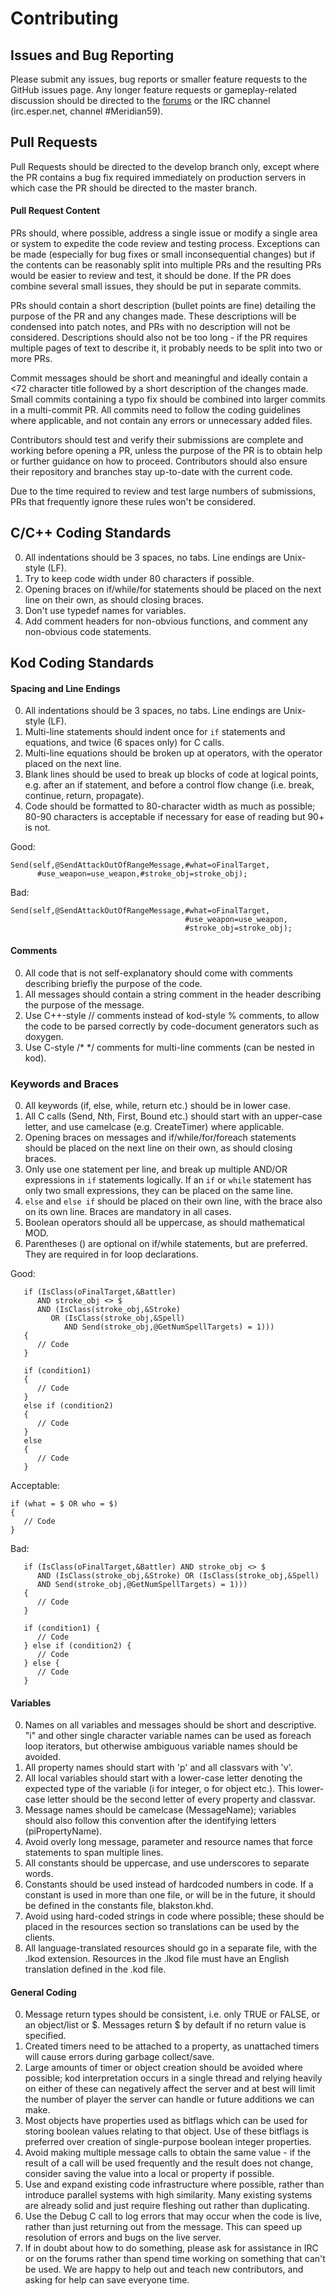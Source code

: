 # Contributing

## Issues and Bug Reporting

Please submit any issues, bug reports or smaller feature requests to the
GitHub issues page. Any longer feature requests or gameplay-related
discussion should be directed to the [forums](http://openmeridian.org/forums)
or the IRC channel (irc.esper.net, channel #Meridian59).

## Pull Requests

Pull Requests should be directed to the develop branch only, except where
the PR contains a bug fix required immediately on production servers in
which case the PR should be directed to the master branch.

#### Pull Request Content
PRs should, where possible, address a single issue or modify a single area
or system to expedite the code review and testing process. Exceptions can
be made (especially for bug fixes or small inconsequential changes) but if
the contents can be reasonably split into multiple PRs and the resulting
PRs would be easier to review and test, it should be done. If the PR does
combine several small issues, they should be put in separate commits.

PRs should contain a short description (bullet points are fine) detailing
the purpose of the PR and any changes made. These descriptions will be
condensed into patch notes, and PRs with no description will not be considered.
Descriptions should also not be too long - if the PR requires multiple pages
of text to describe it, it probably needs to be split into two or more PRs.

Commit messages should be short and meaningful and ideally contain a
<72 character title followed by a short description of the changes made.
Small commits containing a typo fix should be combined into larger commits
in a multi-commit PR. All commits need to follow the coding guidelines
where applicable, and not contain any errors or unnecessary added files.

Contributors should test and verify their submissions are complete and
working before opening a PR, unless the purpose of the PR is to obtain
help or further guidance on how to proceed. Contributors should also ensure
their repository and branches stay up-to-date with the current code.

Due to the time required to review and test large numbers of submissions,
PRs that frequently ignore these rules won't be considered.

## C/C++ Coding Standards

0. All indentations should be 3 spaces, no tabs. Line endings are Unix-style (LF).
0. Try to keep code width under 80 characters if possible.
0. Opening braces on if/while/for statements should be placed on the next line
on their own, as should closing braces.
0. Don't use typedef names for variables.
0. Add comment headers for non-obvious functions, and comment any non-obvious
code statements.

## Kod Coding Standards

#### Spacing and Line Endings

0. All indentations should be 3 spaces, no tabs. Line endings are Unix-style (LF).
0. Multi-line statements should indent once for `if` statements and equations,
and twice (6 spaces only) for C calls.
0. Multi-line equations should be broken up at operators, with the operator
placed on the next line.
0. Blank lines should be used to break up blocks of code at logical points,
e.g. after an if statement, and before a control flow change (i.e. break,
continue, return, propagate).
0. Code should be formatted to 80-character width as much as possible; 80-90
characters is acceptable if necessary for ease of reading but 90+ is not.

Good:
```
Send(self,@SendAttackOutOfRangeMessage,#what=oFinalTarget,
      #use_weapon=use_weapon,#stroke_obj=stroke_obj);
```
Bad:
```
Send(self,@SendAttackOutOfRangeMessage,#what=oFinalTarget,
                                       #use_weapon=use_weapon,
                                       #stroke_obj=stroke_obj);
```

#### Comments

0. All code that is not self-explanatory should come with comments describing
briefly the purpose of the code.
0. All messages should contain a string comment in the header describing the
purpose of the message.
0. Use C++-style // comments instead of kod-style % comments, to allow the code
to be parsed correctly by code-document generators such as doxygen.
0. Use C-style /* */ comments for multi-line comments (can be nested in kod).

### Keywords and Braces

0. All keywords (if, else, while, return etc.) should be in lower case.
0. All C calls (Send, Nth, First, Bound etc.) should start with an upper-case
letter, and use camelcase (e.g. CreateTimer) where applicable.
0. Opening braces on messages and if/while/for/foreach statements should be
placed on the next line on their own, as should closing braces.
0. Only use one statement per line, and break up multiple AND/OR expressions
in `if` statements logically. If an `if` or `while` statement has only two
small expressions, they can be placed on the same line.
0. `else` and `else if` should be placed on their own line, with the brace also
on its own line. Braces are mandatory in all cases.
0. Boolean operators should all be uppercase, as should mathematical MOD.
0. Parentheses () are optional on if/while statements, but are preferred. They
are required in for loop declarations.

Good:
```
   if (IsClass(oFinalTarget,&Battler)
      AND stroke_obj <> $
      AND (IsClass(stroke_obj,&Stroke)
         OR (IsClass(stroke_obj,&Spell)
            AND Send(stroke_obj,@GetNumSpellTargets) = 1)))
   {
      // Code
   }

   if (condition1)
   {
      // Code
   }
   else if (condition2)
   {
      // Code
   }
   else
   {
      // Code
   }
```

Acceptable:
```
if (what = $ OR who = $)
{
   // Code
}
```

Bad:
```
   if (IsClass(oFinalTarget,&Battler) AND stroke_obj <> $
      AND (IsClass(stroke_obj,&Stroke) OR (IsClass(stroke_obj,&Spell)
      AND Send(stroke_obj,@GetNumSpellTargets) = 1)))
   {
      // Code
   }

   if (condition1) {
      // Code
   } else if (condition2) {
      // Code
   } else {
      // Code
   }
```

#### Variables

0. Names on all variables and messages should be short and descriptive. "i"
and other single character variable names can be used as foreach loop iterators,
but otherwise ambiguous variable names should be avoided.
0. All property names should start with 'p' and all classvars with 'v'.
0. All local variables should start with a lower-case letter denoting the
expected type of the variable (i for integer, o for object etc.). This
lower-case letter should be the second letter of every property and classvar.
0. Message names should be camelcase (MessageName); variables should also
follow this convention after the identifying letters (piPropertyName).
0. Avoid overly long message, parameter and resource names that force statements
to span multiple lines.
0. All constants should be uppercase, and use underscores to separate words.
0. Constants should be used instead of hardcoded numbers in code. If a constant
is used in more than one file, or will be in the future, it should be defined
in the constants file, blakston.khd.
0. Avoid using hard-coded strings in code where possible; these should be
placed in the resources section so translations can be used by the clients.
0. All language-translated resources should go in a separate file, with the
.lkod extension. Resources in the .lkod file must have an English translation
defined in the .kod file.

#### General Coding

0. Message return types should be consistent, i.e. only TRUE or FALSE, or
an object/list or $. Messages return $ by default if no return value is
specified.
0. Created timers need to be attached to a property, as unattached timers
will cause errors during garbage collect/save.
0. Large amounts of timer or object creation should be avoided where possible;
kod interpretation occurs in a single thread and relying heavily on either
of these can negatively affect the server and at best will limit the number
of player the server can handle or future additions we can make.
0. Most objects have properties used as bitflags which can be used for
storing boolean values relating to that object. Use of these bitflags is
preferred over creation of single-purpose boolean integer properties.
0. Avoid making multiple message calls to obtain the same value - if the
result of a call will be used frequently and the result does not change,
consider saving the value into a local or property if possible.
0. Use and expand existing code infrastructure where possible, rather
than introduce parallel systems with high similarity. Many existing
systems are already solid and just require fleshing out rather than
duplicating.
0. Use the Debug C call to log errors that may occur when the code is live,
rather than just returning out from the message. This can speed up resolution
of errors and bugs on the live server.
0. If in doubt about how to do something, please ask for assistance in IRC or
on the forums rather than spend time working on something that can't be used.
We are happy to help out and teach new contributors, and asking for help can
save everyone time.
